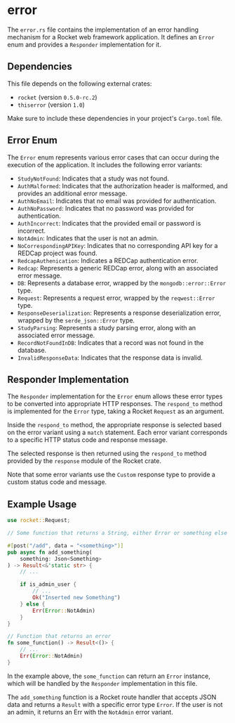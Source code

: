# error

The `error.rs` file contains the implementation of an error handling mechanism for a Rocket web framework application. It defines an `Error` enum and provides a `Responder` implementation for it.

## Dependencies

This file depends on the following external crates:

- `rocket` (version `0.5.0-rc.2`)
- `thiserror` (version `1.0`)

Make sure to include these dependencies in your project's `Cargo.toml` file.

## Error Enum

The `Error` enum represents various error cases that can occur during the execution of the application. It includes the following error variants:

- `StudyNotFound`: Indicates that a study was not found.
- `AuthMalformed`: Indicates that the authorization header is malformed, and provides an additional error message.
- `AuthNoEmail`: Indicates that no email was provided for authentication.
- `AuthNoPassword`: Indicates that no password was provided for authentication.
- `AuthIncorrect`: Indicates that the provided email or password is incorrect.
- `NotAdmin`: Indicates that the user is not an admin.
- `NoCorrespondingAPIKey`: Indicates that no corresponding API key for a REDCap project was found.
- `RedcapAuthenication`: Indicates a REDCap authentication error.
- `Redcap`: Represents a generic REDCap error, along with an associated error message.
- `DB`: Represents a database error, wrapped by the `mongodb::error::Error` type.
- `Request`: Represents a request error, wrapped by the `reqwest::Error` type.
- `ResponseDeserialization`: Represents a response deserialization error, wrapped by the `serde_json::Error` type.
- `StudyParsing`: Represents a study parsing error, along with an associated error message.
- `RecordNotFoundInDB`: Indicates that a record was not found in the database.
- `InvalidResponseData`: Indicates that the response data is invalid.

## Responder Implementation

The `Responder` implementation for the `Error` enum allows these error types to be converted into appropriate HTTP responses. The `respond_to` method is implemented for the `Error` type, taking a Rocket `Request` as an argument.

Inside the `respond_to` method, the appropriate response is selected based on the error variant using a `match` statement. Each error variant corresponds to a specific HTTP status code and response message.

The selected response is then returned using the `respond_to` method provided by the `response` module of the Rocket crate.

Note that some error variants use the `Custom` response type to provide a custom status code and message.

## Example Usage

```rust
use rocket::Request;

// Some function that returns a String, either Error or something else

#[post("/add", data = "<something>")]
pub async fn add_something(
    something: Json<Something>
) -> Result<&'static str> {
    // ...

    if is_admin_user {
        // ...
        Ok("Inserted new Something")
    } else {
        Err(Error::NotAdmin)
    }
}

// Function that returns an error
fn some_function() -> Result<()> {
    // ...
    Err(Error::NotAdmin)
}

```

In the example above, the `some_function` can return an `Error` instance, which will be handled by the `Responder` implementation in this file. 

The `add_something` function is a Rocket route handler that accepts JSON data and returns a `Result` with a specific error type `Error`. If the user is not an admin, it returns an Err with the `NotAdmin` error variant.